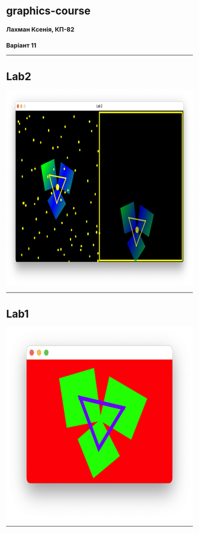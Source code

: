 # graphics-course

### Лахман Ксенія, КП-82
### Варіант 11

_____
# Lab2

<img src="/lab2/pic1.png" width="1112" height="530">

_____

# Lab1

<img src="/lab1/pic1.png" width="683" height="520">

_____
